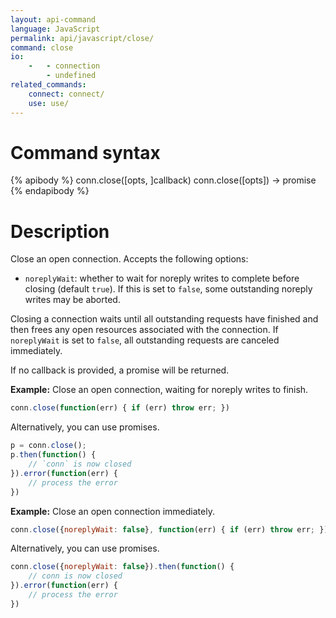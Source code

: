 ```yaml
---
layout: api-command
language: JavaScript
permalink: api/javascript/close/
command: close
io:
    -   - connection
        - undefined
related_commands:
    connect: connect/
    use: use/
---
```


# Command syntax #

{% apibody %}
conn.close([opts, ]callback)
conn.close([opts]) &rarr; promise
{% endapibody %}

# Description #

Close an open connection.  Accepts the following options:

- `noreplyWait`: whether to wait for noreply writes to complete
  before closing (default `true`).  If this is set to `false`, some
  outstanding noreply writes may be aborted.

Closing a connection waits until all outstanding requests have
finished and then frees any open resources associated with the
connection.  If `noreplyWait` is set to `false`, all outstanding
requests are canceled immediately.

If no callback is provided, a promise will be returned.

__Example:__ Close an open connection, waiting for noreply writes to finish.

```js
conn.close(function(err) { if (err) throw err; })
```

Alternatively, you can use promises.

```js
p = conn.close();
p.then(function() {
    // `conn` is now closed
}).error(function(err) {
    // process the error
})
```

__Example:__ Close an open connection immediately.

```js
conn.close({noreplyWait: false}, function(err) { if (err) throw err; })
```

Alternatively, you can use promises.

```js
conn.close({noreplyWait: false}).then(function() {
    // conn is now closed
}).error(function(err) { 
    // process the error
})
```
